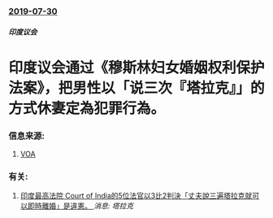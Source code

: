 ### [2019-07-30](/news/2019/07/30/index.md)

##### 印度议会
# 印度议会通过《穆斯林妇女婚姻权利保护法案》，把男性以「说三次『塔拉克』」的方式休妻定為犯罪行為。 




### 信息来源:

1. [VOA](https://www.voachinese.com/a/india-instant-divorce-law-20190730/5022256.html)

### 有关:

1. [印度最高法院 Court of India的5位法官以3比2判決「丈夫說三遍塔拉克就可以即時離婚」是違憲。 ](/news/2017/08/22/印度最高法院-Court-of-India的5位法官以3比2判決-丈夫說三遍塔拉克就可以即時離婚-是違憲.md) _消息: 塔拉克_
